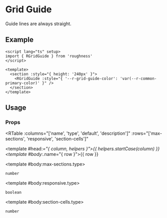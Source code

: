 <script lang="ts" setup>
import { RDetails, RGridGuide, RTable } from 'roughness'
</script>

# Grid Guide

Guide lines are always straight.

## Example

<RDetails>
  <template #summary>Show Code</template>

```vue
<script lang="ts" setup>
import { RGridGuide } from 'roughness'
</script>

<template>
  <section :style="{ height: '240px' }">
    <RGridGuide :style="{ '--r-grid-guide-color': 'var(--r-common-primary-color)' }" />
  </section>
</template>
```

</RDetails>

<section :style="{ height: '240px' }">
  <RGridGuide :style="{ '--r-grid-guide-color': 'var(--r-common-primary-color)' }" />
</section>

## Usage

### Props

<RTable
  :columns="['name', 'type', 'default', 'description']"
  :rows="['max-sections', 'responsive', 'section-cells']"
>
  <template #head:*="{ column, helpers }">{{ helpers.startCase(column) }}</template>
  <template #body:*.name="{ row }">{{ row }}</template>

  <template #body:max-sections.type>

  `number`

  </template>
  <template #body:max-sections.default>

  `10`

  </template>
  <template #body:max-sections.description>
    The maximum number of sections that can be displayed under the current viewport dimensions.
  </template>

  <template #body:responsive.type>

  `boolean`

  </template>
  <template #body:responsive.default>

  `true`

  </template>
  <template #body:responsive.description>
    Whether to adjust the size to fit the parent element.
  </template>

  <template #body:section-cells.type>

  `number`

  </template>
  <template #body:section-cells.default>

  `8`

  </template>
  <template #body:section-cells.description>
    The number of cells in one section dimension.
  </template>
</RTable>

